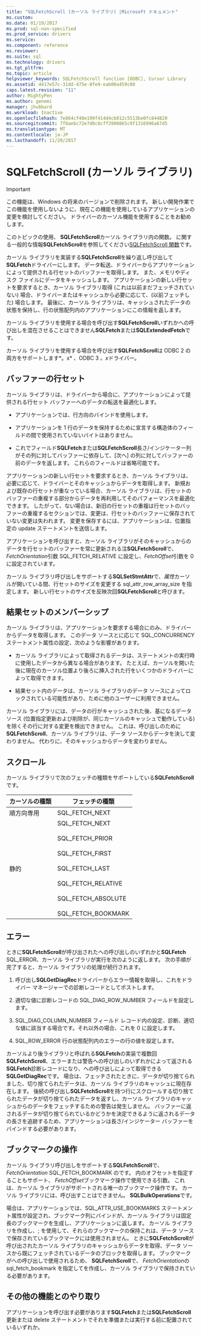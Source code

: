 ```yaml
---
title: "SQLFetchScroll (カーソル ライブラリ) |Microsoft ドキュメント"
ms.custom: 
ms.date: 01/19/2017
ms.prod: sql-non-specified
ms.prod_service: drivers
ms.service: 
ms.component: reference
ms.reviewer: 
ms.suite: sql
ms.technology: drivers
ms.tgt_pltfrm: 
ms.topic: article
helpviewer_keywords: SQLFetchScroll function [ODBC], Cursor Library
ms.assetid: 4417e57c-31dd-475e-8fe9-eab00a459c80
caps.latest.revision: "11"
author: MightyPen
ms.author: genemi
manager: jhubbard
ms.workload: Inactive
ms.openlocfilehash: 7e864cf48e199f414d4cb012c5513be0fc844820
ms.sourcegitcommit: 7f8aebc72e7d0c8cff3990865c9f1316996a67d5
ms.translationtype: MT
ms.contentlocale: ja-JP
ms.lasthandoff: 11/20/2017
---
```

# <a name="sqlfetchscroll-cursor-library"></a>SQLFetchScroll (カーソル ライブラリ)
> [!IMPORTANT]  
>  この機能は、Windows の将来のバージョンで削除されます。 新しい開発作業でこの機能を使用しないように、現在この機能を使用しているアプリケーションの変更を検討してください。 ドライバーのカーソル機能を使用することをお勧めします。  
  
 このトピックの使用、 **SQLFetchScroll**カーソル ライブラリ内の関数。 に関する一般的な情報**SQLFetchScroll**を参照してください[SQLFetchScroll 関数](../../../odbc/reference/syntax/sqlfetchscroll-function.md)です。  
  
 カーソル ライブラリを実装する**SQLFetchScroll**を繰り返し呼び出して**SQLFetch**ドライバーにします。 データ転送、ドライバーからアプリケーションによって提供される行セットのバッファーを取得します。 また、メモリやディスク ファイルにデータをキャッシュします。 アプリケーションの新しい行セットを要求するとき、カーソル ライブラリ取得 (これは以前まだフェッチされていない) 場合、ドライバーまたはキャッシュから必要に応じて、(以前フェッチした) 場合します。 最後に、カーソル ライブラリは、キャッシュされたデータの状態を保持し、行の状態配列内のアプリケーションにこの情報を返します。  
  
 カーソル ライブラリを使用する場合を呼び出す**SQLFetchScroll**いずれかへの呼び出しを混在させることはできません**SQLFetch**または**SQLExtendedFetch**です。  
  
 カーソル ライブラリを使用する場合を呼び出す**SQLFetchScroll**は ODBC 2 の両方をサポートします*。x* 、ODBC 3 *。x*ドライバー。  
  
## <a name="rowset-buffers"></a>バッファーの行セット  
 カーソル ライブラリは、ドライバーから場合に、アプリケーションによって提供される行セット バッファーへのデータの転送を最適化します。  
  
-   アプリケーションでは、行方向のバインドを使用します。  
  
-   アプリケーションを 1 行のデータを保持するために宣言する構造体のフィールドの間で使用されていないバイトはありません。  
  
-   これでフィールド**SQLFetch**または**SQLFetchScroll**長さ/インジケーター列がその列に対してバッファーに依存して、[次へ] の列に対してバッファーの前のデータを返します。 これらのフィールドは省略可能です。  
  
 アプリケーションの新しい行セットを要求するとき、カーソル ライブラリは、必要に応じて、ドライバーとそのキャッシュからデータを取得します。 新規および既存の行セットが重なっている場合、カーソル ライブラリは、行セットのバッファーの重複する部分からデータを再利用してそのパフォーマンスを最適化できます。 したがって、ない場合は、新旧の行セットの重複は行セットのバッファーの重複するセクションでは、変更は、行セットのバッファーに保存されていない変更は失われます。 変更を保存するには、アプリケーションは、位置指定の update ステートメントを送信します。  
  
 アプリケーションを呼び出すと、カーソル ライブラリがそのキャッシュからのデータを行セットのバッファーを常に更新される注**SQLFetchScroll**で、 *FetchOrientation*引数 SQL_FETCH_RELATIVE に設定し、*FetchOffset*引数を 0 に設定されています。  
  
 カーソル ライブラリ呼び出しをサポートする**SQLSetStmtAttr**で、*属性*カーソルが開いている間、行セットのサイズを変更する sql_attr_row_array_size を指定します。 新しい行セットのサイズを反映次回**SQLFetchScroll**と呼びます。  
  
## <a name="result-set-membership"></a>結果セットのメンバーシップ  
 カーソル ライブラリは、アプリケーションを要求する場合にのみ、ドライバーからデータを取得します。 このデータ ソースとに応じて SQL_CONCURRENCY ステートメント属性の設定、次のような影響があります。  
  
-   カーソル ライブラリによって取得されるデータは、ステートメントの実行時に使用したデータから異なる場合があります。 たとえば、カーソルを開いた後に現在のカーソル位置より後ろに挿入された行をいくつかのドライバーによって取得できます。  
  
-   結果セット内のデータは、カーソル ライブラリのデータ ソースによってロックされている可能性があり、ために他のユーザーに利用できません。  
  
 カーソル ライブラリには、データの行がキャッシュされた後、基になるデータ ソース (位置指定更新および削除が、同じカーソルのキャッシュで動作している) を除くその行に対する変更を検出できません。 これは、呼び出しのために**SQLFetchScroll**、カーソル ライブラリは、データ ソースからデータを決して変わりません。 代わりに、そのキャッシュからデータを変わりません。  
  
## <a name="scrolling"></a>スクロール  
 カーソル ライブラリで次のフェッチの種類をサポートしている**SQLFetchScroll**です。  
  
|カーソルの種類|フェッチの種類|  
|-----------------|-----------------|  
|順方向専用|SQL_FETCH_NEXT|  
|静的|SQL_FETCH_NEXT<br /><br /> SQL_FETCH_PRIOR<br /><br /> SQL_FETCH_FIRST<br /><br /> SQL_FETCH_LAST<br /><br /> SQL_FETCH_RELATIVE<br /><br /> SQL_FETCH_ABSOLUTE<br /><br /> SQL_FETCH_BOOKMARK|  
  
## <a name="errors"></a>エラー  
 ときに**SQLFetchScroll**が呼び出されたへの呼び出しのいずれかと**SQLFetch** SQL_ERROR、カーソル ライブラリが実行を次のように返します。 次の手順が完了すると、カーソル ライブラリの処理が続行されます。  
  
1.  呼び出し**SQLGetDiagRec**ドライバーからエラー情報を取得し、これをドライバー マネージャーでの診断レコードとしてポストします。  
  
2.  適切な値に診断レコードの SQL_DIAG_ROW_NUMBER フィールドを設定します。  
  
3.  SQL_DIAG_COLUMN_NUMBER フィールド レコード内の設定、診断、適切な値に該当する場合です。それ以外の場合、これを 0 に設定します。  
  
4.  SQL_ROW_ERROR 行の状態配列内のエラーの行の値を設定します。  
  
 カーソルより後ライブラリと呼ばれる**SQLFetch**の実装で複数回**SQLFetchScroll**、エラーまたは警告への呼び出しのいずれかによって返される**SQLFetch**診断レコードになり、への呼び出しによって取得できる**SQLGetDiagRec**です。 場合は、フェッチされたときに、データが切り捨てられました、切り捨てられたデータは、カーソル ライブラリのキャッシュに現在存在します。 後続の呼び出し**SQLFetchScroll**を持つ行にスクロールする切り捨てられたデータが切り捨てられたデータを返すし、カーソル ライブラリのキャッシュからのデータをフェッチするための警告は発生しません。 バッファーに返されるデータが切り捨てられているかどうかを決定できるように返されるデータの長さを追跡するため、アプリケーションは長さ/インジケーター バッファーをバインドする必要があります。  
  
## <a name="bookmark-operations"></a>ブックマークの操作  
 カーソル ライブラリ呼び出しをサポートする**SQLFetchScroll**で、 *FetchOrientation* SQL_FETCH_BOOKMARK のです。 内のオフセットを指定することもサポート、 *FetchOffset*ブックマーク操作で使用できる引数。 これは、カーソル ライブラリがサポートされる唯一のブックマーク操作です。 カーソル ライブラリには、呼び出すことはできません。 **SQLBulkOperations**です。  
  
 場合は、アプリケーションでは、SQL_ATTR_USE_BOOKMARKS ステートメント属性が設定され、ブックマーク列にバインドが、カーソル ライブラリは固定長のブックマークを生成し、アプリケーションに返します。 カーソル ライブラリを作成し、; を使用して、それらのブックマークの保持これは、データ ソースで保存されているブックマークには使用されません。 ときに**SQLFetchScroll**が呼び出されたカーソル ライブラリのキャッシュからデータを取得、データ ソースから既にフェッチされているデータのブロックを取得します。 ブックマークがへの呼び出しで使用されるため、 **SQLFetchScroll**で、 *FetchOrientation*の sql_fetch_bookmark を指定してを作成し、カーソル ライブラリで保持されている必要があります。  
  
## <a name="interaction-with-other-functions"></a>その他の機能とのやり取り  
 アプリケーションを呼び出す必要があります**SQLFetch**または**SQLFetchScroll**更新または delete ステートメントでそれを準備または実行する前に配置されているいずれか。
